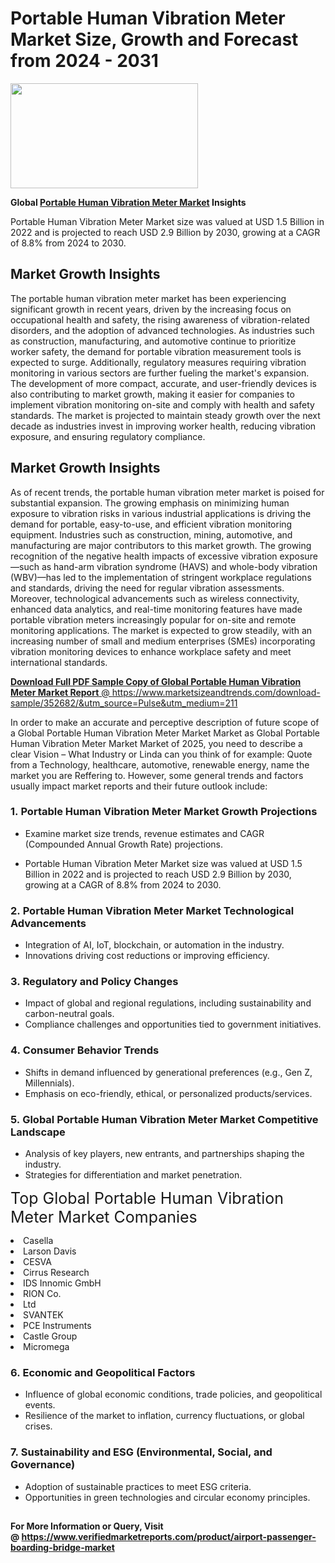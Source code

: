 <H1>Portable Human Vibration Meter Market Size, Growth and Forecast from 2024 - 2031</H1><img class="aligncenter size-medium wp-image-584254" src="https://thirdeyenews.in/wp-content/uploads/2024/09/Global-Market-Research-300x168.jpeg" alt="" width="300" height="168" /><p><strong>Global&nbsp;<a href="https://www.marketsizeandtrends.com/download-sample/352682/&amp;utm_source=Pulse&amp;utm_medium=211">Portable Human Vibration Meter Market</a> Insights</strong></p><p>Portable Human Vibration Meter Market size was valued at USD 1.5 Billion in 2022 and is projected to reach USD 2.9 Billion by 2030, growing at a CAGR of 8.8% from 2024 to 2030.</p><p><h2>Market Growth Insights</h2> <p>The portable human vibration meter market has been experiencing significant growth in recent years, driven by the increasing focus on occupational health and safety, the rising awareness of vibration-related disorders, and the adoption of advanced technologies. As industries such as construction, manufacturing, and automotive continue to prioritize worker safety, the demand for portable vibration measurement tools is expected to surge. Additionally, regulatory measures requiring vibration monitoring in various sectors are further fueling the market's expansion. The development of more compact, accurate, and user-friendly devices is also contributing to market growth, making it easier for companies to implement vibration monitoring on-site and comply with health and safety standards. The market is projected to maintain steady growth over the next decade as industries invest in improving worker health, reducing vibration exposure, and ensuring regulatory compliance.</p> <p><a href="https://example.com/download-sample"></a></p> <h2>Market Growth Insights</h2> <p>As of recent trends, the portable human vibration meter market is poised for substantial expansion. The growing emphasis on minimizing human exposure to vibration risks in various industrial applications is driving the demand for portable, easy-to-use, and efficient vibration monitoring equipment. Industries such as construction, mining, automotive, and manufacturing are major contributors to this market growth. The growing recognition of the negative health impacts of excessive vibration exposure—such as hand-arm vibration syndrome (HAVS) and whole-body vibration (WBV)—has led to the implementation of stringent workplace regulations and standards, driving the need for regular vibration assessments. Moreover, technological advancements such as wireless connectivity, enhanced data analytics, and real-time monitoring features have made portable vibration meters increasingly popular for on-site and remote monitoring applications. The market is expected to grow steadily, with an increasing number of small and medium enterprises (SMEs) incorporating vibration monitoring devices to enhance workplace safety and meet international standards.</p> <p><a href="https://example.com/get-more"></p><p><span class=""><strong>Download Full PDF Sample Copy of Global Portable Human Vibration Meter Market Report</strong> @ <a href="https://www.marketsizeandtrends.com/download-sample/352682/&amp;utm_source=Pulse&amp;utm_medium=211" target="_blank">https://www.marketsizeandtrends.com/download-sample/352682/&amp;utm_source=Pulse&amp;utm_medium=211</a></span></p><p>In order to make an accurate and perceptive description of future scope of a Global&nbsp;Portable Human Vibration Meter Market Market as Global&nbsp;Portable Human Vibration Meter Market Market of 2025, you need to describe a clear Vision &ndash; What Industry or Linda can you think of for example: Quote from a Technology, healthcare, automotive, renewable energy, name the market you are Reffering to. However, some general trends and factors usually impact market reports and their future outlook include:</p><h3>1.&nbsp;<strong>Portable Human Vibration Meter Market Growth Projections</strong></h3><ul><li>Examine market size trends, revenue estimates and CAGR (Compounded Annual Growth Rate) projections.</li><li><p>Portable Human Vibration Meter Market size was valued at USD 1.5 Billion in 2022 and is projected to reach USD 2.9 Billion by 2030, growing at a CAGR of 8.8% from 2024 to 2030.</p></li></ul><h3>2.&nbsp;<strong>Portable Human Vibration Meter Market Technological Advancements</strong></h3><ul><li>Integration of AI, IoT, blockchain, or automation in the industry.</li><li>Innovations driving cost reductions or improving efficiency.</li></ul><h3>3.&nbsp;<strong>Regulatory and Policy Changes</strong></h3><ul><li>Impact of global and regional regulations, including sustainability and carbon-neutral goals.</li><li>Compliance challenges and opportunities tied to government initiatives.</li></ul><h3>4.&nbsp;<strong>Consumer Behavior Trends</strong></h3><ul><li>Shifts in demand influenced by generational preferences (e.g., Gen Z, Millennials).</li><li>Emphasis on eco-friendly, ethical, or personalized products/services.</li></ul><h3>5.&nbsp;<strong>Global Portable Human Vibration Meter Market Competitive Landscape</strong></h3><ul><li>Analysis of key players, new entrants, and partnerships shaping the industry.</li><li>Strategies for differentiation and market penetration.</li></ul><p data-pm-slice="1 1 []"><span style="color: inherit; font-family: inherit; font-size: 25px;">Top Global Portable Human Vibration Meter Market Companies</span></p><div class="" data-test-id=""><p><li>Casella</li><li> Larson Davis</li><li> CESVA</li><li> Cirrus Research</li><li> IDS Innomic GmbH</li><li> RION Co.</li><li> Ltd</li><li> SVANTEK</li><li> PCE Instruments</li><li> Castle Group</li><li> Micromega</li></p></div><h3>6.&nbsp;<strong>Economic and Geopolitical Factors</strong></h3><ul><li>Influence of global economic conditions, trade policies, and geopolitical events.</li><li>Resilience of the market to inflation, currency fluctuations, or global crises.</li></ul><h3>7.&nbsp;<strong>Sustainability and ESG (Environmental, Social, and Governance)</strong></h3><ul><li>Adoption of sustainable practices to meet ESG criteria.</li><li>Opportunities in green technologies and circular economy principles.</li></ul><h2><strong style="font-size: 14px;">For More Information or Query, Visit @&nbsp;</strong><a style="background-color: #ffffff; font-size: 14px;" href="https://www.marketsizeandtrends.com/report/portable-human-vibration-meter-market/" target="_blank">https://www.verifiedmarketreports.com/product/airport-passenger-boarding-bridge-market</a></h2>
